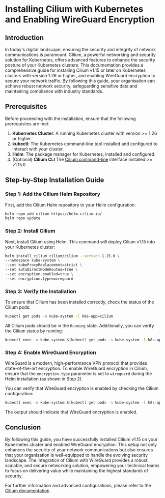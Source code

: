 # Installing Cilium with Kubernetes and Enabling WireGuard Encryption

## Introduction

In today's digital landscape, ensuring the security and integrity of network communications is paramount. Cilium, a powerful networking and security solution for Kubernetes, offers advanced features to enhance the security posture of your Kubernetes clusters. This documentation provides a comprehensive guide for installing Cilium v1.15 or later on Kubernetes clusters with version 1.26 or higher, and enabling WireGuard encryption to secure your network traffic. By following this guide, your organisation can achieve robust network security, safeguarding sensitive data and maintaining compliance with industry standards.

## Prerequisites

Before proceeding with the installation, ensure that the following prerequisites are met:

1. **Kubernetes Cluster**: A running Kubernetes cluster with version >= 1.26 or higher.
2. **kubectl**: The Kubernetes command-line tool installed and configured to interact with your cluster.
3. **Helm**: The package manager for Kubernetes, installed and configured.
4. (Optional) **Cilium CLI** The [Cilium command-line]((https://github.com/cilium/cilium/releases)) interface installed >= v1.15.0

## Step-by-Step Installation Guide

### Step 1: Add the Cilium Helm Repository

First, add the Cilium Helm repository to your Helm configuration:

```sh
helm repo add cilium https://helm.cilium.io/
helm repo update
```

### Step 2: Install Cilium

Next, install Cilium using Helm. This command will deploy Cilium v1.15 into your Kubernetes cluster:

```sh
helm install cilium cilium/cilium --version 1.15.0 \
--namespace kube-system \
--set kubeProxyReplacement=strict \
--set autoDirectNodeRoutes=true \
--set encryption.enabled=true \
--set encryption.type=wireguard
```

### Step 3: Verify the Installation

To ensure that Cilium has been installed correctly, check the status of the Cilium pods:

```sh
kubectl get pods -n kube-system -l k8s-app=cilium
```

All Cilium pods should be in the `Running` state. Additionally, you can verify the Cilium status by running:

```sh
kubectl exec -n kube-system $(kubectl get pods -n kube-system -l k8s-app=cilium -o jsonpath='{.items[0].metadata.name}') -- cilium status
```

### Step 4: Enable WireGuard Encryption

WireGuard is a modern, high-performance VPN protocol that provides state-of-the-art encryption. To enable WireGuard encryption in Cilium, ensure that the `encryption.type` parameter is set to `wireguard` during the Helm installation (as shown in Step 2).

You can verify that WireGuard encryption is enabled by checking the Cilium configuration:

```sh
kubectl exec -n kube-system $(kubectl get pods -n kube-system -l k8s-app=cilium -o jsonpath='{.items[0].metadata.name}') -- cilium config | grep Encryption
```

The output should indicate that WireGuard encryption is enabled.

## Conclusion

By following this guide, you have successfully installed Cilium v1.15 on your Kubernetes cluster and enabled WireGuard encryption. This setup not only enhances the security of your network communications but also ensures that your organisation is well-equipped to handle the evolving security landscape. The integration of Cilium with WireGuard provides a robust, scalable, and secure networking solution, empowering your technical teams to focus on delivering value while maintaining the highest standards of security.

For further information and advanced configurations, please refer to the [Cilium documentation](https://docs.cilium.io/).
